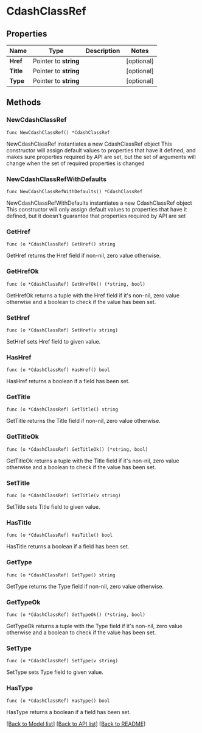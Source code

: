 # CdashClassRef

## Properties

Name | Type | Description | Notes
------------ | ------------- | ------------- | -------------
**Href** | Pointer to **string** |  | [optional] 
**Title** | Pointer to **string** |  | [optional] 
**Type** | Pointer to **string** |  | [optional] 

## Methods

### NewCdashClassRef

`func NewCdashClassRef() *CdashClassRef`

NewCdashClassRef instantiates a new CdashClassRef object
This constructor will assign default values to properties that have it defined,
and makes sure properties required by API are set, but the set of arguments
will change when the set of required properties is changed

### NewCdashClassRefWithDefaults

`func NewCdashClassRefWithDefaults() *CdashClassRef`

NewCdashClassRefWithDefaults instantiates a new CdashClassRef object
This constructor will only assign default values to properties that have it defined,
but it doesn't guarantee that properties required by API are set

### GetHref

`func (o *CdashClassRef) GetHref() string`

GetHref returns the Href field if non-nil, zero value otherwise.

### GetHrefOk

`func (o *CdashClassRef) GetHrefOk() (*string, bool)`

GetHrefOk returns a tuple with the Href field if it's non-nil, zero value otherwise
and a boolean to check if the value has been set.

### SetHref

`func (o *CdashClassRef) SetHref(v string)`

SetHref sets Href field to given value.

### HasHref

`func (o *CdashClassRef) HasHref() bool`

HasHref returns a boolean if a field has been set.

### GetTitle

`func (o *CdashClassRef) GetTitle() string`

GetTitle returns the Title field if non-nil, zero value otherwise.

### GetTitleOk

`func (o *CdashClassRef) GetTitleOk() (*string, bool)`

GetTitleOk returns a tuple with the Title field if it's non-nil, zero value otherwise
and a boolean to check if the value has been set.

### SetTitle

`func (o *CdashClassRef) SetTitle(v string)`

SetTitle sets Title field to given value.

### HasTitle

`func (o *CdashClassRef) HasTitle() bool`

HasTitle returns a boolean if a field has been set.

### GetType

`func (o *CdashClassRef) GetType() string`

GetType returns the Type field if non-nil, zero value otherwise.

### GetTypeOk

`func (o *CdashClassRef) GetTypeOk() (*string, bool)`

GetTypeOk returns a tuple with the Type field if it's non-nil, zero value otherwise
and a boolean to check if the value has been set.

### SetType

`func (o *CdashClassRef) SetType(v string)`

SetType sets Type field to given value.

### HasType

`func (o *CdashClassRef) HasType() bool`

HasType returns a boolean if a field has been set.


[[Back to Model list]](../README.md#documentation-for-models) [[Back to API list]](../README.md#documentation-for-api-endpoints) [[Back to README]](../README.md)



